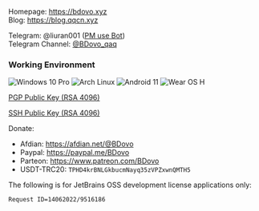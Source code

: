 Homepage: https://bdovo.xyz  
Blog: https://blog.qqcn.xyz

Telegram: @liuran001 ([PM use Bot](https://t.me/BDovo_bot))  
Telegram Channel: [@BDovo_qaq](https://t.me/s/BDovo_qaq)

### Working Environment
![Windows 10 Pro](https://img.shields.io/badge/Windows%2010%20Pro-00adef?style=flat-square&logo=windows&logoColor=ffffff)
![Arch Linux](https://img.shields.io/badge/Arch%20Linux-1793D1?logo=arch-linux&logoColor=fff&style=flat-square)
![Android 11](https://img.shields.io/badge/Android%2011-3ddc84?style=flat-square&logo=android&logoColor=ffffff)
![Wear OS H](https://img.shields.io/badge/Wear%20OS%20H-4285f4?style=flat-square&logo=wear%20os&logoColor=ffffff)


[PGP Public Key (RSA 4096)](https://github.com/liuran001.gpg)

[SSH Public Key (RSA 4096)](https://github.com/liuran001.keys)


Donate:
- Afdian: https://afdian.net/@BDovo
- Paypal: https://paypal.me/BDovo
- Parteon: https://www.patreon.com/BDovo
- USDT-TRC20: `TPHD4krBNLGkbucmNayq35zVPZxwnQMTH5`

The following is for JetBrains OSS development license applications only:

`Request ID=14062022/9516186`

